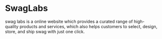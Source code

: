 # SwagLabs
swag labs is a online website which provides a curated range of high-quality products and services, which  also helps customers to select, design, store, and ship swag with just one click.

